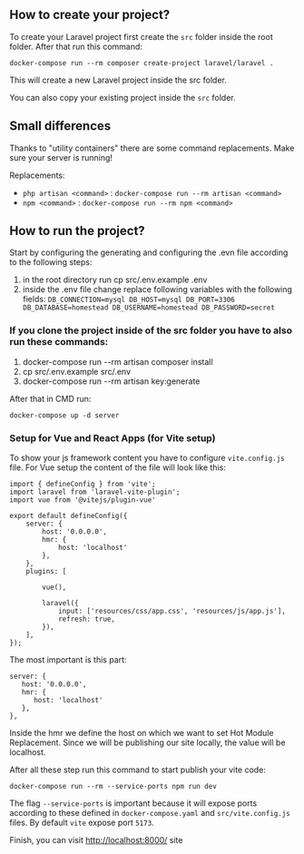## How to create your project?

To create your Laravel project first create the `src` folder inside the root folder. After that run this command:
```
docker-compose run --rm composer create-project laravel/laravel .
```

This will create a new Laravel project inside the src folder.

You can also copy your existing project inside the `src` folder.

## Small differences

Thanks to "utility containers" there are some command replacements.
Make sure your server is running!

Replacements:
- `php artisan <command>` : `docker-compose run --rm artisan <command>`
- `npm <command>` : `docker-compose run --rm npm <command>` 

## How to run the project?

Start by configuring the generating and configuring the .evn file according to the following steps:
1. in the root directory run cp src/.env.example .env
2. inside the .env file change replace following variables with the following fields:
   `
     DB_CONNECTION=mysql
     DB_HOST=mysql
     DB_PORT=3306
     DB_DATABASE=homestead
     DB_USERNAME=homestead
     DB_PASSWORD=secret
`

### If you clone the project inside of the src folder you have to also run these commands:
1. docker-compose run --rm artisan composer install
2. cp src/.env.example src/.env
3. docker-compose run --rm artisan key:generate

After that in CMD run:

```
docker-compose up -d server
```

### Setup for Vue and React Apps (for Vite setup)

To show your js framework content you have to configure `vite.config.js` file.
For Vue setup the content of the file will look like this:
```
import { defineConfig } from 'vite';
import laravel from 'laravel-vite-plugin';
import vue from '@vitejs/plugin-vue'

export default defineConfig({
    server: {
        host: '0.0.0.0',
        hmr: {
            host: 'localhost'
        },
    },
    plugins: [

        vue(),

        laravel({
            input: ['resources/css/app.css', 'resources/js/app.js'],
            refresh: true,
        }),
    ],
});
```

The most important is this part:

```
server: {
   host: '0.0.0.0',
   hmr: {
      host: 'localhost'
   },
},
```

Inside the hmr we define the host on which we want to set Hot Module Replacement.
Since we will be publishing our site locally, the value will be localhost.

After all these step run this command to start publish your vite code:

```
docker-compose run --rm --service-ports npm run dev
```

The flag `--service-ports` is important because it will expose ports according to these defined in `docker-compose.yaml` and `src/vite.config.js` files.
By default `vite` expose port `5173`.

Finish, you can visit [http://localhost:8000/](http://localhost:8000/) site
